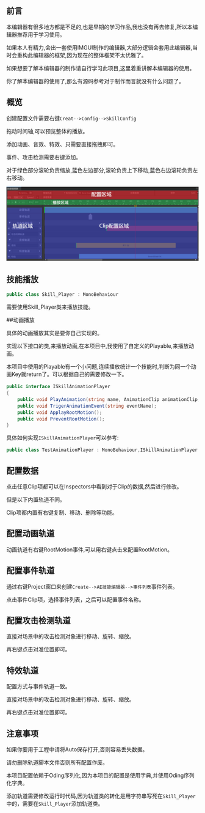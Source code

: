 ## 前言

本编辑器有很多地方都是不足的,也是早期的学习作品,我也没有再去修复,所以本编辑器推荐用于学习使用。

如果本人有精力,会出一套使用IMGUI制作的编辑器,大部分逻辑会套用此编辑器,当时会重构此编辑器的框架,因为现在的整体框架不太优雅了。

如果想要了解本编辑器的制作请自行学习此项目,这里着重讲解本编辑器的使用。

你了解本编辑器的使用了,那么有源码参考对于制作而言就没有什么问题了。

## 概览

创建配置文件需要右键`Creat-->Config-->SkillConfig`

拖动时间轴,可以预览整体的播放。

添加动画、音效、特效、只需要直接拖拽即可。

事件、攻击检测需要右键添加。

对于绿色部分滚轮负责缩放,蓝色左边部分,滚轮负责上下移动,蓝色右边滚轮负责左右移动。

![image-20240408130924672](ImagesAssets/image-20240408130924672.png)

## 技能播放

```csharp
public class Skill_Player : MonoBehaviour
```

需要使用Skill_Player类来播放技能。

##动画播放

具体的动画播放其实是要你自己实现的。

实现以下接口的类,来播放动画,在本项目中,我使用了自定义的Playable,来播放动画。

本项目中使用的Playable有一个小问题,连续播放统计一个技能时,判断为同一个动画Key就return了。可以根据自己的需要修改一下。

```csharp
public interface ISkillAnimationPlayer
{
    public void PlayAnimation(string name, AnimationClip animationClip, float enterTIme);
    public void TrigerAnimationEvent(string eventName);
    public void ApplayRootMotion();
    public void PreventRootMotion();
}
```

具体如何实现`ISkillAnimationPlayer`可以参考:

```csharp
public class TestAnimationPlayer : MonoBehaviour,ISkillAnimationPlayer
```

## 配置数据

点击任意Clip项都可以在Inspectors中看到对于Clip的数据,然后进行修改。

但是以下内置轨道不同。

Clip项都内置有右键复制、移动、删除等功能。

## 配置动画轨道

动画轨道有右键RootMotion事件,可以用右键点击来配置RootMotion。

## 配置事件轨道

通过右键Project窗口来创建`Create-->AE技能编辑器-->事件列表`事件列表。

点击事件Clip项，选择事件列表，之后可以配置事件名称。

## 配置攻击检测轨道

直接对场景中的攻击检测对象进行移动、旋转、缩放。

再右键点击对准位置即可。

## 特效轨道

配置方式与事件轨道一致。

直接对场景中的攻击检测对象进行移动、旋转、缩放。

再右键点击对准位置即可。

## 注意事项

如果你要用于工程中请将Auto保存打开,否则容易丢失数据。

请勿删除轨道脚本文件否则所有配置作废。

本项目配置依赖于Oding序列化,因为本项目的配置是使用字典,并使用Oding序列化字典。

添加轨道需要修改运行时代码,因为轨道类的转化是用字符串写死在`Skill_Player`中的，需要在`Skill_Player`添加轨道类。